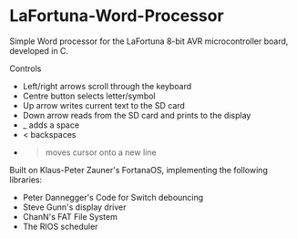 # LaFortuna-Word-Processor
Simple Word processor for the LaFortuna 8-bit AVR microcontroller board, developed in C.

Controls
  - Left/right arrows scroll through the keyboard
  - Centre button selects letter/symbol
  - Up arrow writes current text to the SD card
  - Down arrow reads from the SD card and prints to the display
  - _ adds a space
  - < backspaces
  - > moves cursor onto a new line

Built on Klaus-Peter Zauner's FortanaOS, implementing the following libraries:

  - Peter Dannegger's Code for Switch debouncing
  - Steve Gunn's display driver
  - ChanN's FAT File System
  - The RIOS scheduler
